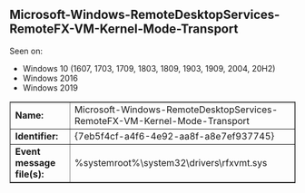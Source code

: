 ## Microsoft-Windows-RemoteDesktopServices-RemoteFX-VM-Kernel-Mode-Transport

Seen on:
* Windows 10 (1607, 1703, 1709, 1803, 1809, 1903, 1909, 2004, 20H2)
* Windows 2016
* Windows 2019

<table border="1" class="docutils">
  <tbody>
    <tr>
      <td><b>Name:</b></td>
      <td>Microsoft-Windows-RemoteDesktopServices-RemoteFX-VM-Kernel-Mode-Transport</td>
    </tr>
    <tr>
      <td><b>Identifier:</b></td>
      <td>{7eb5f4cf-a4f6-4e92-aa8f-a8e7ef937745}</td>
    </tr>
    <tr>
      <td><b>Event message file(s):</b></td>
      <td>%systemroot%\system32\drivers\rfxvmt.sys</td>
    </tr>
  </tbody>
</table>

&nbsp;

